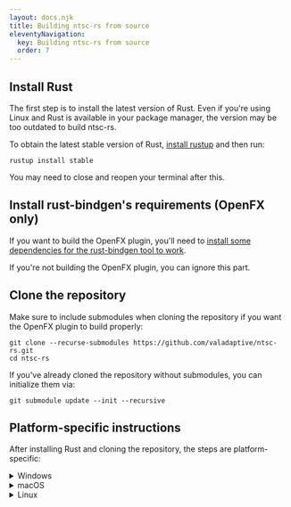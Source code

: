 ```yaml
---
layout: docs.njk
title: Building ntsc-rs from source
eleventyNavigation:
  key: Building ntsc-rs from source
  order: 7
---
```


## Install Rust

The first step is to install the latest version of Rust. Even if you're using Linux and Rust is available in your package manager, the version may be too outdated to build ntsc-rs.

To obtain the latest stable version of Rust, [install rustup](https://rustup.rs/) and then run:
```
rustup install stable
```
You may need to close and reopen your terminal after this.

## Install rust-bindgen's requirements (OpenFX only)

If you want to build the OpenFX plugin, you'll need to [install some dependencies for the rust-bindgen tool to work](https://rust-lang.github.io/rust-bindgen/requirements.html).

If you're not building the OpenFX plugin, you can ignore this part.

## Clone the repository

Make sure to include submodules when cloning the repository if you want the OpenFX plugin to build properly:
```
git clone --recurse-submodules https://github.com/valadaptive/ntsc-rs.git
cd ntsc-rs
```

If you've already cloned the repository without submodules, you can initialize them via:
```
git submodule update --init --recursive
```

## Platform-specific instructions

After installing Rust and cloning the repository, the steps are platform-specific:

<details>
<summary>Windows</summary>

1. Download and run the [MSVC versions of the runtime and development GStreamer installers](https://gstreamer.freedesktop.org/download/#windows) (only necessary for the standalone application).

2. If you installed GStreamer, follow their [instructions for setting the `PATH` environment variable](https://crates.io/crates/gstreamer#windows).
   Currently, those instructions don't provide instructions for PowerShell--in such a case, you can set `PATH` via:
   ```
   $Env:PATH += ";C:\gstreamer\1.0\msvc_x86_64\bin"
   ```
   (replace the path with the actual install location of GStreamer.)

3. Build the standalone app, OpenFX plugin, and/or After Effects plugin:
   ```
   # Build the standalone app (the output will be `target/release/ntsc-rs-standalone`)
   # Note that `ntsc-rs-launcher` won't work--it's only meant for the downloadable distribution
   cargo build -p gui --release

   # Build the OpenFX plugin (the output will be `crates/openfx-plugin/build/NtscRs.ofx.bundle`)
   cargo xtask build-ofx-plugin --release

   # Build the After Effects plugin (the output will be `target/release/ae_plugin.dll`)
   # To install it, copy + rename the .dll to `C:\Program Files\Adobe\Common\Plug-ins\7.0\MediaCore\ntsc-rs-ae.aex`
   cargo build -p ae-plugin --release
   ```
</details>

<details>
<summary>macOS</summary>

1. Install [brew](https://brew.sh/) and use it to install GStreamer (only necessary for the standalone application):
   ```
   brew install --cask gstreamer-runtime
   brew install --cask gstreamer-development
   ```

2. Add the GStreamer tooling to your PATH (only necessary for the standalone application):
   ```
   export PATH=$PATH:/Library/Frameworks/GStreamer.framework/Versions/1.0/bin
   export PKG_CONFIG_PATH=/Library/Frameworks/GStreamer.framework/Versions/1.0/lib/pkgconfig
   ```

3. Build the standalone app, OpenFX plugin, and/or After Effects plugin:
   ```
   # To build the standalone app (output will be in the `build` folder)
   cargo xtask macos-bundle --release

   # To build the OpenFX plugin (output will be in `crates/openfx-plugin/build`)
   cargo xtask build-ofx-plugin --macos-universal --release

   # To build the After Effects plugin (output will be in the `build` folder)
   cargo xtask macos-ae-plugin --macos-universal --release
   ```
</details>

<details>
<summary>Linux</summary>

1. Install the dependencies listed in the [standalone installation instructions](../standalone-installation#installation-linux).
2. In addition to the GStreamer runtime packages listed in the above step, you'll need to install the GStreamer development packages:
    - For **Ubuntu, Debian, and Linux Mint**:
      ```
      sudo apt-get install libgstreamer1.0-dev libgstreamer-plugins-base1.0-dev
      ```
    - For **Fedora**:
      ```
      sudo dnf install gstreamer1-devel gstreamer1-plugins-base-devel
      ```
    - For **Arch**, the development files are included with the packages already.

3. Build the standalone app and OpenFX plugin:
   ```
   # Build the standalone app (the output will be `target/release/ntsc-rs-standalone`)
   cargo build -p gui --release

   # To build the OpenFX plugin (output will be in `crates/openfx-plugin/build`)
   cargo xtask build-ofx-plugin --release
   ```
